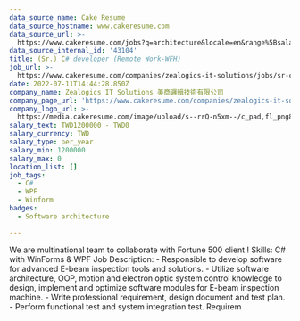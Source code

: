 ```yaml
---
data_source_name: Cake Resume
data_source_hostname: www.cakeresume.com
data_source_url: >-
  https://www.cakeresume.com/jobs?q=architecture&locale=en&range%5Bsalary_range%5D%5Bmin%5D=1000000&page=4
data_source_internal_id: '43104'
title: (Sr.) C# developer (Remote Work-WFH)
job_url: >-
  https://www.cakeresume.com/companies/zealogics-it-solutions/jobs/sr-c-developer-remote-work-wfh-f1c786
date: 2022-07-11T14:44:28.850Z
company_name: Zealogics IT Solutions 美商邏輯技術有限公司
company_page_url: 'https://www.cakeresume.com/companies/zealogics-it-solutions'
company_logo_url: >-
  https://media.cakeresume.com/image/upload/s--rrQ-n5xm--/c_pad,fl_png8,h_200,w_200/v1657271325/wvuijfkwi74hqtkzz9wk.png
salary_text: TWD1200000 - TWD0
salary_currency: TWD
salary_type: per_year
salary_min: 1200000
salary_max: 0
location_list: []
job_tags:
  - C#
  - WPF
  - Winform
badges:
  - Software architecture

---
```


We are multinational team to collaborate with Fortune 500 client ! Skills: C# with WinForms & WPF Job Description: - Responsible to develop software for advanced E-beam inspection tools and solutions. - Utilize software architecture, OOP, motion and electron optic system control knowledge to design, implement and optimize software modules for E-beam inspection machine. - Write professional requirement, design document and test plan. - Perform functional test and system integration test. Requirem
